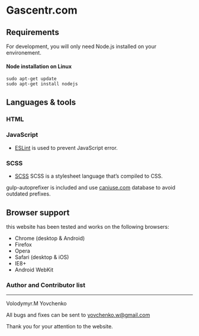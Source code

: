 # Gascentr.com

## Requirements

For development, you will only need Node.js installed on your environement.

#### Node installation on Linux

    sudo apt-get update
    sudo apt-get install nodejs

## Languages & tools

### HTML

### JavaScript

- [ESLint](https://eslint.org/docs/user-guide/getting-started) is used to prevent JavaScript error.

### SCSS

- [SCSS](https://sass-lang.com/documentation) SCSS is a stylesheet language that’s compiled to CSS.

gulp-autoprefixer is included and use [caniuse.com](http://caniuse.com/) database to avoid outdated prefixes. 

## Browser support
this website has been tested and works on the following browsers:

* Chrome (desktop & Android)
* Firefox
* Opera
* Safari (desktop & iOS)
* IE8+
* Android WebKit

### Author and Contributor list 
---------------------------
Volodymyr.M Yovchenko

All bugs and fixes can be sent to yovchenko.w@gmail.com

Thank you for your attention to the website.
